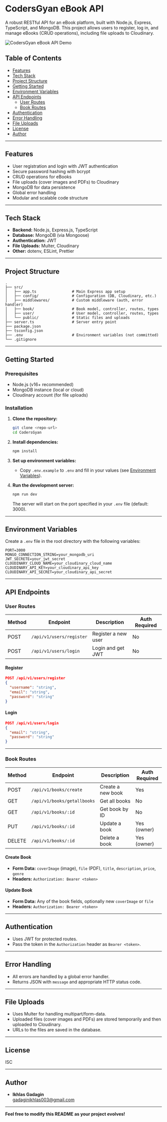 # CodersGyan eBook API

A robust RESTful API for an eBook platform, built with Node.js, Express, TypeScript, and MongoDB. This project allows users to register, log in, and manage eBooks (CRUD operations), including file uploads to Cloudinary.

![CodersGyan eBook API Demo](./assets/onGithub.png)

## Table of Contents

- [Features](#features)
- [Tech Stack](#tech-stack)
- [Project Structure](#project-structure)
- [Getting Started](#getting-started)
- [Environment Variables](#environment-variables)
- [API Endpoints](#api-endpoints)
  - [User Routes](#user-routes)
  - [Book Routes](#book-routes)
- [Authentication](#authentication)
- [Error Handling](#error-handling)
- [File Uploads](#file-uploads)
- [License](#license)
- [Author](#author)

---

## Features

- User registration and login with JWT authentication
- Secure password hashing with bcrypt
- CRUD operations for eBooks
- File uploads (cover images and PDFs) to Cloudinary
- MongoDB for data persistence
- Global error handling
- Modular and scalable code structure

---

## Tech Stack

- **Backend:** Node.js, Express.js, TypeScript
- **Database:** MongoDB (via Mongoose)
- **Authentication:** JWT
- **File Uploads:** Multer, Cloudinary
- **Other:** dotenv, ESLint, Prettier

---

## Project Structure

```
.
├── src/
│   ├── app.ts                # Main Express app setup
│   ├── config/               # Configuration (DB, Cloudinary, etc.)
│   ├── middlewares/          # Custom middleware (auth, error handler)
│   ├── book/                 # Book model, controller, routes, types
│   ├── user/                 # User model, controller, routes, types
│   └── public/               # Static files and uploads
├── server.ts                 # Server entry point
├── package.json
├── tsconfig.json
├── .env                      # Environment variables (not committed)
└── .gitignore
```

---

## Getting Started

### Prerequisites

- Node.js (v16+ recommended)
- MongoDB instance (local or cloud)
- Cloudinary account (for file uploads)

### Installation

1. **Clone the repository:**
   ```bash
   git clone <repo-url>
   cd CodersGyan
   ```

2. **Install dependencies:**
   ```bash
   npm install
   ```

3. **Set up environment variables:**
   - Copy `.env.example` to `.env` and fill in your values (see [Environment Variables](#environment-variables)).

4. **Run the development server:**
   ```bash
   npm run dev
   ```

   The server will start on the port specified in your `.env` file (default: 3000).

---

## Environment Variables

Create a `.env` file in the root directory with the following variables:

```
PORT=3000
MONGO_CONNECTION_STRING=your_mongodb_uri
JWT_SECRETE=your_jwt_secret
CLOUDINARY_CLOUD_NAME=your_cloudinary_cloud_name
CLOUDINARY_API_KEY=your_cloudinary_api_key
CLOUDINARY_API_SECRET=your_cloudinary_api_secret
```

---

## API Endpoints

### User Routes

| Method | Endpoint            | Description           | Auth Required |
|--------|---------------------|----------------------|--------------|
| POST   | `/api/v1/users/register` | Register a new user   | No           |
| POST   | `/api/v1/users/login`    | Login and get JWT     | No           |

#### Register

```json
POST /api/v1/users/register
{
  "username": "string",
  "email": "string",
  "password": "string"
}
```

#### Login

```json
POST /api/v1/users/login
{
  "email": "string",
  "password": "string"
}
```

---

### Book Routes

| Method | Endpoint                  | Description                | Auth Required |
|--------|---------------------------|----------------------------|--------------|
| POST   | `/api/v1/books/create`    | Create a new book          | Yes          |
| GET    | `/api/v1/books/getallbooks` | Get all books              | No           |
| GET    | `/api/v1/books/:id`       | Get book by ID             | No           |
| PUT    | `/api/v1/books/:id`       | Update a book              | Yes (owner)  |
| DELETE | `/api/v1/books/:id`       | Delete a book              | Yes (owner)  |

#### Create Book

- **Form Data:** `coverImage` (image), `file` (PDF), `title`, `description`, `price`, `genre`
- **Headers:** `Authorization: Bearer <token>`

#### Update Book

- **Form Data:** Any of the book fields, optionally new `coverImage` or `file`
- **Headers:** `Authorization: Bearer <token>`

---

## Authentication

- Uses JWT for protected routes.
- Pass the token in the `Authorization` header as `Bearer <token>`.

---

## Error Handling

- All errors are handled by a global error handler.
- Returns JSON with `message` and appropriate HTTP status code.

---

## File Uploads

- Uses Multer for handling multipart/form-data.
- Uploaded files (cover images and PDFs) are stored temporarily and then uploaded to Cloudinary.
- URLs to the files are saved in the database.

---

## License

ISC

---

## Author

- **Ikhlas Gadagin**  
  [gadaginikhlas003@gmail.com](mailto:gadaginikhlas003@gmail.com)

---

**Feel free to modify this README as your project evolves!** 